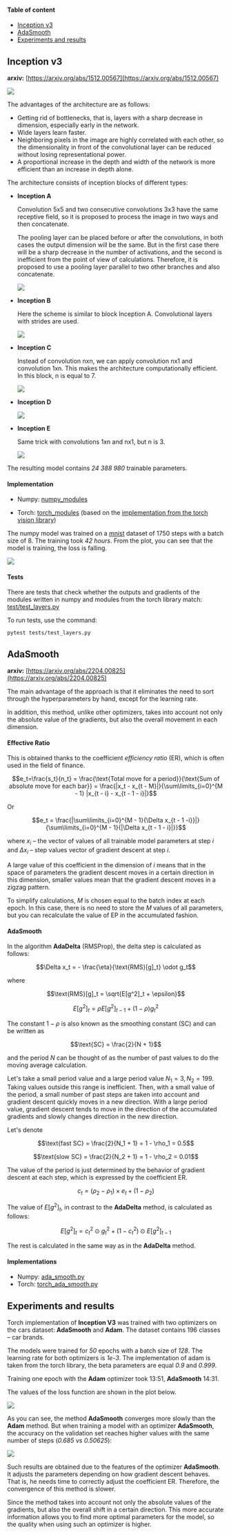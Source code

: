 #### Table of content
* [Inception v3](#inceptionv3)
* [AdaSmooth](#adasmooth)
* [Experiments and results](#experiments)

## <a name="inceptionv3"></a>Inception v3

__arxiv:__ [https://arxiv.org/abs/1512.00567](https://arxiv.org/abs/1512.00567)

![](resources/images/inceptionv3.png)

The advantages of the architecture are as follows:
* Getting rid of bottlenecks, that is, layers with a sharp decrease in dimension, especially early in the network.
* Wide layers learn faster.
* Neighboring pixels in the image are highly correlated with each other, so the dimensionality in front of the convolutional layer can be reduced without losing representational power.
* A proportional increase in the depth and width of the network is more efficient than an increase in depth alone.

The architecture consists of inception blocks of different types:
* __Inception A__

    Сonvolution 5x5 and two consecutive convolutions 3x3 have the same receptive field, so it is proposed to process the image in two ways and then concatenate.

    The pooling layer can be placed before or after the convolutions, in both cases the output dimension will be the same. But in the first case there will be a sharp decrease in the number of activations, and the second is inefficient from the point of view of calculations. Therefore, it is proposed to use a pooling layer parallel to two other branches and also concatenate.

    ![](resources/images/inceptiona.png)

* __Inception B__

    Here the scheme is similar to block Inception A. Convolutional layers with strides are used.

    ![](resources/images/inceptionb.png)

* __Inception C__

  Instead of convolution nxn, we can apply convolution nx1 and convolution 1xn. This makes the architecture computationally efficient. In this block, n is equal to 7.
  
  ![](resources/images/inceptionc.png)

* __Inception D__

  ![](resources/images/inceptiond.png)

* __Inception E__

  Same trick with convolutions 1xn and nx1, but n is 3.

  ![](resources/images/inceptione.png)

The resulting model contains *24 388 980* trainable parameters.

#### Implementation

* Numpy: [numpy_modules](./numpy_modules)

* Torch: [torch_modules](./torch_modules) (based on the [implementation from the torch vision library](https://github.com/pytorch/vision/blob/main/torchvision/models/inception.py))

The numpy model was trained on a [mnist](http://yann.lecun.com/exdb/mnist/) dataset of 1750 steps with a batch size of 8.
The training took _42 hours_.
From the plot, you can see that the model is training, the loss is falling.

![](resources/images/loss_mnist.png)

#### Tests

There are tests that check whether the outputs and gradients of the modules written in numpy and modules from the torch library match: [test/test_layers.py](./tests/test_layers.py)

To run tests, use the command: 

```shell
pytest tests/test_layers.py
```

## <a name="adasmooth"></a>AdaSmooth

__arxiv:__ [https://arxiv.org/abs/2204.00825](https://arxiv.org/abs/2204.00825)

The main advantage of the approach is that it eliminates the need to sort through the hyperparameters by hand, except for the learning rate.

In addition, this method, unlike other optimizers, takes into account not only the absolute value of the gradients, but also the overall movement in each dimension.

#### Effective Ratio
This is obtained thanks to the coefficient *efficiency ratio* (ER), which is often used in the field of finance.

$$e_t=\frac{s_t}{n_t} = \frac{\text{Total move for a period}}{\text{Sum of absolute move for each bar}} = \frac{|x_t - x_{t - M}|}{\sum\limits_{i=0}^{M - 1} |x_{t - i} - x_{t - 1 - i}|}$$

Or

$$e_t = \frac{|\sum\limits_{i=0}^{M - 1}{\Delta x_{t - 1 -i}}|}{\sum\limits_{i=0}^{M - 1}{|\Delta x_{t - 1 - i}|}}$$

where $x_i$ – the vector of values of all trainable model parameters at step $i$
and $\Delta x_i$ – step values vector of gradient descent at step $i$.

A large value of this coefficient in the dimension of $i$ means that in the space of parameters the gradient descent moves in a certain direction in this dimension, smaller values mean that the gradient descent moves in a zigzag pattern.

To simplify calculations, $M$ is chosen equal to the batch index at each epoch. In this case, there is no need to store the $M$ values of all parameters, but you can recalculate the value of EP in the accumulated fashion.

#### AdaSmooth

In the algorithm __AdaDelta__ (RMSProp), the delta step is calculated as follows:

$$\Delta x_t = - \frac{\eta}{\text{RMS}[g]_t} \odot g_t$$

where

$$\text{RMS}[g]_t = \sqrt{E[g^2]_t + \epsilon}$$

$$E[g^2]_t = \rho E[g^2]_{t - 1} + (1 - \rho) g^2_t$$

The constant $1 - \rho$ is also known as the smoothing constant (SC) and can be written as

$$\text{SC} = \frac{2}{N + 1}$$

and the period $N$ can be thought of as the number of past values to do the moving average calculation.


Let's take a small period value and a large period value $N_1 = 3, N_2 = 199$. Taking values outside this range is inefficient.
Then, with a small value of the period, a small number of past steps are taken into account and gradient descent quickly moves in a new direction. With a large period value, gradient descent tends to move in the direction of the accumulated gradients and slowly changes direction in the new direction.

Let's denote

$$\text{fast SC} = \frac{2}{N_1 + 1} = 1 - \rho_1 = 0.5$$

$$\text{slow SC} = \frac{2}{N_2 + 1} = 1 - \rho_2 = 0.01$$

The value of the period is just determined by the behavior of gradient descent at each step, which is expressed by the coefficient ER.

$$c_t = (\rho_2 - \rho_1) \times e_t + (1 - \rho_2)$$

The value of $E[g^2]_t$, in contrast to the __AdaDelta__ method, is calculated as follows:

$$E[g^2]_t = c^2_t \odot g^2_t + (1 - c^2_t) \odot E[g^2]_{t - 1}$$

The rest is calculated in the same way as in the __AdaDelta__ method.

#### Implementations
* Numpy: [ada_smooth.py](./ada_smooth.py)
* Torch: [torch_ada_smooth.py](./torch_ada_smooth.py)

## <a name="experiments"></a>Experiments and results

Torch implementation of __Inception V3__ was trained with two optimizers on the cars dataset: __AdaSmooth__ and __Adam__.
The dataset contains 196 classes – car brands.

The models were trained for _50_ epochs with a batch size of _128_. The learning rate for both optimizers is _1e-3_.
The implementation of adam is taken from the torch library, the beta parameters are equal _0.9_ and _0.999_.

Training one epoch with the __Adam__ optimizer took 13:51, __AdaSmooth__ 14:31.

The values of the loss function are shown in the plot below.

![](resources/images/loss_optims.png)

As you can see, the method __AdaSmooth__ converges more slowly than the __Adam__ method. But when training a model with an optimizer __AdaSmooth__, the accuracy on the validation set reaches higher values with the same number of steps (*0.685* vs *0.50625*):

![](resources/images/accuracy_optims.png)

Such results are obtained due to the features of the optimizer __AdaSmooth__. It adjusts the parameters depending on how gradient descent behaves. That is, he needs time to correctly adjust the coefficient ER. Therefore, the convergence of this method is slower.

Since the method takes into account not only the absolute values of the gradients, but also the overall shift in a certain direction. This more accurate information allows you to find more optimal parameters for the model, so the quality when using such an optimizer is higher.
